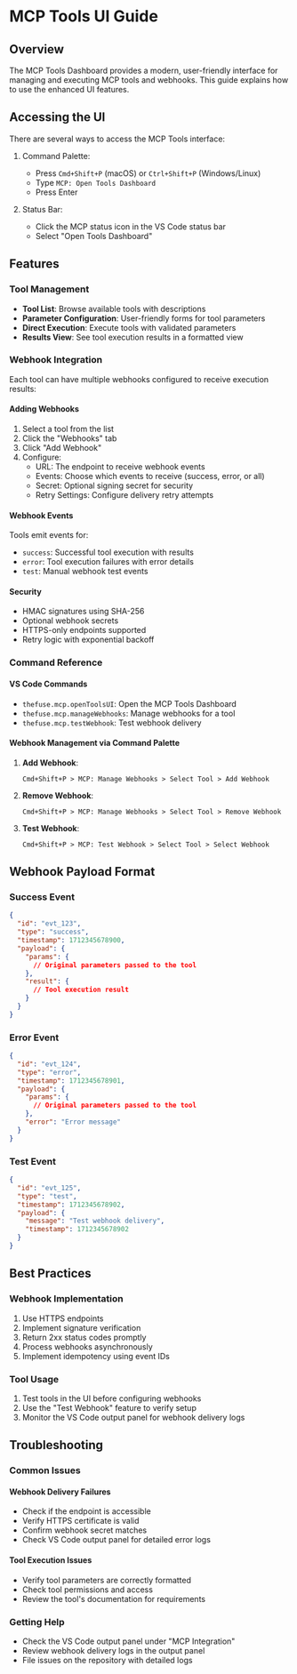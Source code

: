 # MCP Tools UI Guide

## Overview
The MCP Tools Dashboard provides a modern, user-friendly interface for managing and executing MCP tools and webhooks. This guide explains how to use the enhanced UI features.

## Accessing the UI
There are several ways to access the MCP Tools interface:

1. Command Palette:
   - Press `Cmd+Shift+P` (macOS) or `Ctrl+Shift+P` (Windows/Linux)
   - Type `MCP: Open Tools Dashboard`
   - Press Enter

2. Status Bar:
   - Click the MCP status icon in the VS Code status bar
   - Select "Open Tools Dashboard"

## Features

### Tool Management
- **Tool List**: Browse available tools with descriptions
- **Parameter Configuration**: User-friendly forms for tool parameters
- **Direct Execution**: Execute tools with validated parameters
- **Results View**: See tool execution results in a formatted view

### Webhook Integration
Each tool can have multiple webhooks configured to receive execution results:

#### Adding Webhooks
1. Select a tool from the list
2. Click the "Webhooks" tab
3. Click "Add Webhook"
4. Configure:
   - URL: The endpoint to receive webhook events
   - Events: Choose which events to receive (success, error, or all)
   - Secret: Optional signing secret for security
   - Retry Settings: Configure delivery retry attempts

#### Webhook Events
Tools emit events for:
- `success`: Successful tool execution with results
- `error`: Tool execution failures with error details
- `test`: Manual webhook test events

#### Security
- HMAC signatures using SHA-256
- Optional webhook secrets
- HTTPS-only endpoints supported
- Retry logic with exponential backoff

### Command Reference

#### VS Code Commands
- `thefuse.mcp.openToolsUI`: Open the MCP Tools Dashboard
- `thefuse.mcp.manageWebhooks`: Manage webhooks for a tool
- `thefuse.mcp.testWebhook`: Test webhook delivery

#### Webhook Management via Command Palette
1. **Add Webhook**:
   ```
   Cmd+Shift+P > MCP: Manage Webhooks > Select Tool > Add Webhook
   ```

2. **Remove Webhook**:
   ```
   Cmd+Shift+P > MCP: Manage Webhooks > Select Tool > Remove Webhook
   ```

3. **Test Webhook**:
   ```
   Cmd+Shift+P > MCP: Test Webhook > Select Tool > Select Webhook
   ```

## Webhook Payload Format

### Success Event
```json
{
  "id": "evt_123",
  "type": "success",
  "timestamp": 1712345678900,
  "payload": {
    "params": {
      // Original parameters passed to the tool
    },
    "result": {
      // Tool execution result
    }
  }
}
```

### Error Event
```json
{
  "id": "evt_124",
  "type": "error",
  "timestamp": 1712345678901,
  "payload": {
    "params": {
      // Original parameters passed to the tool
    },
    "error": "Error message"
  }
}
```

### Test Event
```json
{
  "id": "evt_125",
  "type": "test",
  "timestamp": 1712345678902,
  "payload": {
    "message": "Test webhook delivery",
    "timestamp": 1712345678902
  }
}
```

## Best Practices

### Webhook Implementation
1. Use HTTPS endpoints
2. Implement signature verification
3. Return 2xx status codes promptly
4. Process webhooks asynchronously
5. Implement idempotency using event IDs

### Tool Usage
1. Test tools in the UI before configuring webhooks
2. Use the "Test Webhook" feature to verify setup
3. Monitor the VS Code output panel for webhook delivery logs

## Troubleshooting

### Common Issues

#### Webhook Delivery Failures
- Check if the endpoint is accessible
- Verify HTTPS certificate is valid
- Confirm webhook secret matches
- Check VS Code output panel for detailed error logs

#### Tool Execution Issues
- Verify tool parameters are correctly formatted
- Check tool permissions and access
- Review the tool's documentation for requirements

### Getting Help
- Check the VS Code output panel under "MCP Integration"
- Review webhook delivery logs in the output panel
- File issues on the repository with detailed logs
